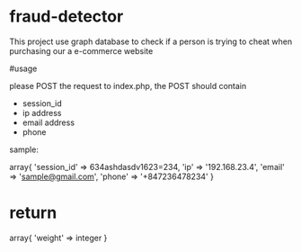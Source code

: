 # fraud-detector
This project use graph database to check if a person is trying to cheat when purchasing our a e-commerce website

#usage

please POST the request to index.php, the POST should contain
- session_id
- ip address
- email address
- phone

sample:

array{
    'session_id' => 634ashdasdv1623=234,
    'ip' => '192.168.23.4',
    'email' => 'sample@gmail.com',
    'phone' => '+847236478234'
}

# return
array{
    'weight' => integer
}
